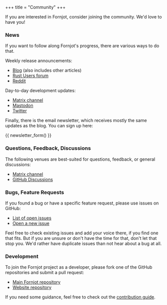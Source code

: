 +++
title = "Community"
+++

If you are interested in Fornjot, consider joining the community. We'd love to have you!


### News

If you want to follow along Fornjot's progress, there are various ways to do that.

Weekly release announcements:
- [Blog](/blog) (also includes other articles)
- [Rust Users forum](https://users.rust-lang.org/t/fornjot-code-first-cad-in-rust-weekly-release/71783)
- [Reddit](https://www.reddit.com/user/hannobraun)

Day-to-day development updates:
- [Matrix channel]
- [Mastodon](https://fosstodon.org/@hannobraun)
- [Twitter](https://twitter.com/hannobraun)

Finally, there is the email newsletter, which receives mostly the same updates as the blog. You can sign up here:

{{ newsletter_form() }}


### Questions, Feedback, Discussions

The following venues are best-suited for questions, feedback, or general discussions:

- [Matrix channel]
- [GitHub Discussions](https://github.com/hannobraun/Fornjot/discussions)


### Bugs, Feature Requests

If you found a bug or have a specific feature request, please use issues on GitHub:

- [List of open issues](https://github.com/hannobraun/Fornjot/issues)
- [Open a new issue](https://github.com/hannobraun/Fornjot/issues/new)

Feel free to check existing issues and add your voice there, if you find one that fits. But if you are unsure or don't have the time for that, don't let that stop you. We'd rather have duplicate issues than not hear about a bug at all.


### Development

To join the Fornjot project as a developer, please fork one of the GitHub repositories and submit a pull request:

- [Main Fornjot repository](https://github.com/hannobraun/Fornjot)
- [Website repository](https://github.com/hannobraun/www.fornjot.app)

If you need some guidance, feel free to check out the [contribution guide](https://github.com/hannobraun/Fornjot/blob/main/CONTRIBUTING.md).


[Matrix channel]: https://matrix.to/#/#fornjot:braun-odw.eu
